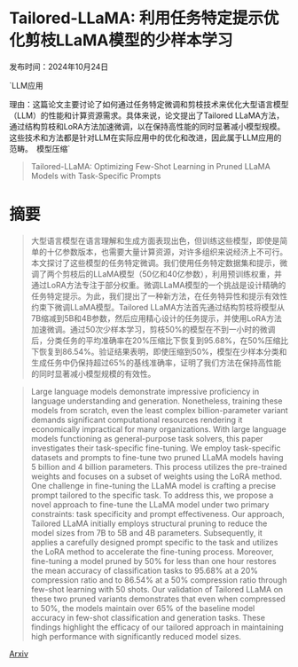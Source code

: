 # Tailored-LLaMA: 利用任务特定提示优化剪枝LLaMA模型的少样本学习

发布时间：2024年10月24日

`LLM应用

理由：这篇论文主要讨论了如何通过任务特定微调和剪枝技术来优化大型语言模型（LLM）的性能和计算资源需求。具体来说，论文提出了Tailored LLaMA方法，通过结构剪枝和LoRA方法加速微调，以在保持高性能的同时显著减小模型规模。这些技术和方法都是针对LLM在实际应用中的优化和改进，因此属于LLM应用的范畴。` `模型压缩`

> Tailored-LLaMA: Optimizing Few-Shot Learning in Pruned LLaMA Models with Task-Specific Prompts

# 摘要

> 大型语言模型在语言理解和生成方面表现出色，但训练这些模型，即使是简单的十亿参数版本，也需要大量计算资源，对许多组织来说经济上不可行。本文探讨了这些模型的任务特定微调。我们使用任务特定数据集和提示，微调了两个剪枝后的LLaMA模型（50亿和40亿参数），利用预训练权重，并通过LoRA方法专注于部分权重。微调LLaMA模型的一个挑战是设计精确的任务特定提示。为此，我们提出了一种新方法，在任务特异性和提示有效性约束下微调LLaMA模型。Tailored LLaMA方法首先通过结构剪枝将模型从7B缩减到5B和4B参数，然后应用精心设计的任务提示，并使用LoRA方法加速微调。通过50次少样本学习，剪枝50%的模型在不到一小时的微调后，分类任务的平均准确率在20%压缩比下恢复到95.68%，在50%压缩比下恢复到86.54%。验证结果表明，即使压缩到50%，模型在少样本分类和生成任务中仍保持超过65%的基线准确率，证明了我们方法在保持高性能的同时显著减小模型规模的有效性。

> Large language models demonstrate impressive proficiency in language understanding and generation. Nonetheless, training these models from scratch, even the least complex billion-parameter variant demands significant computational resources rendering it economically impractical for many organizations. With large language models functioning as general-purpose task solvers, this paper investigates their task-specific fine-tuning. We employ task-specific datasets and prompts to fine-tune two pruned LLaMA models having 5 billion and 4 billion parameters. This process utilizes the pre-trained weights and focuses on a subset of weights using the LoRA method. One challenge in fine-tuning the LLaMA model is crafting a precise prompt tailored to the specific task. To address this, we propose a novel approach to fine-tune the LLaMA model under two primary constraints: task specificity and prompt effectiveness. Our approach, Tailored LLaMA initially employs structural pruning to reduce the model sizes from 7B to 5B and 4B parameters. Subsequently, it applies a carefully designed prompt specific to the task and utilizes the LoRA method to accelerate the fine-tuning process. Moreover, fine-tuning a model pruned by 50\% for less than one hour restores the mean accuracy of classification tasks to 95.68\% at a 20\% compression ratio and to 86.54\% at a 50\% compression ratio through few-shot learning with 50 shots. Our validation of Tailored LLaMA on these two pruned variants demonstrates that even when compressed to 50\%, the models maintain over 65\% of the baseline model accuracy in few-shot classification and generation tasks. These findings highlight the efficacy of our tailored approach in maintaining high performance with significantly reduced model sizes.

[Arxiv](https://arxiv.org/abs/2410.19185)
